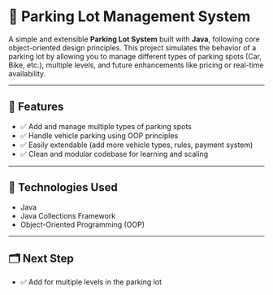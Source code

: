 # 🚗 Parking Lot Management System

A simple and extensible **Parking Lot System** built with **Java**, following core object-oriented design principles. This project simulates the behavior of a parking lot by allowing you to manage different types of parking spots (Car, Bike, etc.), multiple levels, and future enhancements like pricing or real-time availability.

---

## 📌 Features

- ✅ Add and manage multiple types of parking spots
- ✅ Handle vehicle parking using OOP principles
- ✅ Easily extendable (add more vehicle types, rules, payment system)
- ✅ Clean and modular codebase for learning and scaling

---

## 🧠 Technologies Used

- Java
- Java Collections Framework
- Object-Oriented Programming (OOP)

---

## 🗂️ Next Step
- ✅ Add for multiple levels in the parking lot

